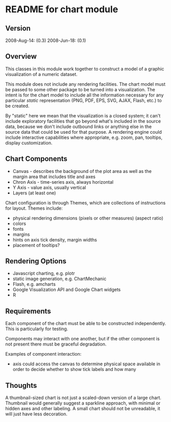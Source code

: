 # README for chart module

## Version

2008-Aug-14: (0.3)
2008-Jun-18: (0.1)

## Overview

This classes in this module work together to construct a model of a graphic visualization of a numeric dataset.

This module does not include any rendering facilities.  The chart model must be passed to some other package to be turned into a visualization.  The intent is for the chart model to include all the information necessary for any particular *static* representation (PNG, PDF, EPS, SVG, AJAX, Flash, etc.) to be created.

By "static" here we mean that the visualization is a closed system; it can't include exploratory facilities that go beyond what's included in the source data, because we don't include outbound links or anything else in the source data that could be used for that purpose.  A rendering engine could include interactive capabilities where appropriate, e.g. zoom, pan, tooltips, display customization.

## Chart Components

* Canvas - describes the background of the plot area as well as the margin area that includes title and axes
* Chron Axis - time-series axis, always horizontal
* Y Axis - value axis, usually vertical
* Layers (at least one)

Chart configuration is through Themes, which are collections of instructions for layout.  Themes include:

* physical rendering dimensions (pixels or other measures) (aspect ratio)
* colors
* fonts
* margins
* hints on axis tick density, margin widths
* placement of tooltips?

## Rendering Options

* Javascript charting, e.g. plotr
* static image generation, e.g. ChartMechanic
* Flash, e.g. amcharts
* Google Visualization API and Google Chart widgets
* R

## Requirements

Each component of the chart must be able to be constructed independently.  This is particularly for testing.

Components may interact with one another, but if the other component is not present there must be graceful degradation.

Examples of component interaction:

* axis could access the canvas to determine physical space available in order to decide whether to show tick labels and how many

## Thoughts

A thumbnail-sized chart is not just a scaled-down version of a large chart.  Thumbnail would generally suggest a sparkline approach, with minimal or hidden axes and other labeling.  A small chart should not be unreadable, it will just have less decoration.
